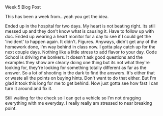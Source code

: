 Week 5 Blog Post

This has been a week from...yeah you get the idea.

Ended up in the hospital for two days.  My heart is not beating right.  Its still messed up and they don't know what is causing it.  Have to follow up with doc.  Ended up wearing a heart monitor for a day to see if I could get the 'incident' to happen again.  It didn't.  Figures.  Anyways, didn't get any of the homework done, I'm way behind in class now.  I gotta play catch up for the next couple days. 
Nothing like a little stress to add flavor to your day.  Code School is driving me bonkers.  It doesn't ask good questions and the examples they show are clearly doing one thing but its not what they're looking for, they're looking for something totally different as far as the answer.  So a lot of shooting in the dark to find the answers.  It's either that or waste all the points on buying hints.  Don't want to do that either.
But I'm glad it took this long for me to get behind.  Now just gotta see how fast I can turn it around and fix it.  

Still waiting for the check so I can get a vehicle so I'm not dragging everything with me everyday.  I really really am stressed to near breaking point. 